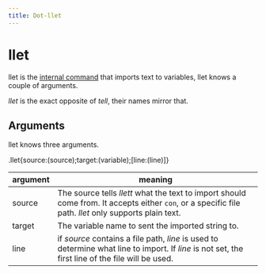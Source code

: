 ```yaml
---
title: Dot-llet
---
```




# llet

llet is the [internal command](https://asccisl-org.github.io/ASCCISL/Commands/dot/) that imports text to variables, llet knows a couple of arguments.

*llet* is the exact opposite of *tell*, their names mirror that.



## Arguments

llet knows three arguments.

.llet{source:(source);target:(variable);[line:(line)]}

| argument | meaning                                                      |
| -------- | ------------------------------------------------------------ |
| source   | The source tells _llett_ what the text to import should come from. It accepts either `con`, or a specific file path. *llet* only supports plain text. |
| target   | The variable name to sent the imported string to.            |
| line     | if _source_ contains a file path, _line_ is used to determine what line to import. If _line_ is not set, the first line of the file will be used. |


